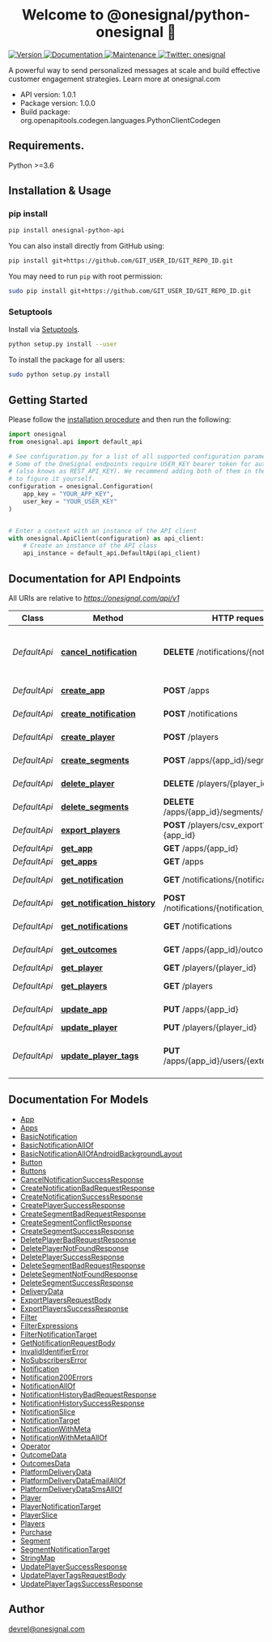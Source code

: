 <h1 align="center">Welcome to @onesignal/python-onesignal 👋</h1>
<p>
  <a href="https://pypi.org/project/onesignal-python-api/" target="_blank">
    <img alt="Version" src="https://img.shields.io/pypi/v/onesignal-python-api">
  </a>
  <a href="https://github.com/OneSignal/python-onesignal#readme" target="_blank">
    <img alt="Documentation" src="https://img.shields.io/badge/documentation-yes-brightgreen.svg" />
  </a>
  <a href="https://github.com/OneSignal/python-onesignal/graphs/commit-activity" target="_blank">
    <img alt="Maintenance" src="https://img.shields.io/badge/Maintained%3F-yes-green.svg" />
  </a>
  <a href="https://twitter.com/onesignal" target="_blank">
    <img alt="Twitter: onesignal" src="https://img.shields.io/twitter/follow/onesignal.svg?style=social" />
  </a>
</p>

A powerful way to send personalized messages at scale and build effective customer engagement strategies. Learn more at onesignal.com

- API version: 1.0.1
- Package version: 1.0.0
- Build package: org.openapitools.codegen.languages.PythonClientCodegen

## Requirements.

Python >=3.6

## Installation & Usage
### pip install
```sh
pip install onesignal-python-api
```

You can also install directly from GitHub using:

```sh
pip install git+https://github.com/GIT_USER_ID/GIT_REPO_ID.git
```

You may need to run `pip` with root permission:
```sh
sudo pip install git+https://github.com/GIT_USER_ID/GIT_REPO_ID.git
```
### Setuptools

Install via [Setuptools](http://pypi.python.org/pypi/setuptools).

```sh
python setup.py install --user
```

To install the package for all users:
```sh
sudo python setup.py install
```

## Getting Started

Please follow the [installation procedure](#installation--usage) and then run the following:

```python
import onesignal
from onesignal.api import default_api

# See configuration.py for a list of all supported configuration parameters.
# Some of the OneSignal endpoints require USER_KEY bearer token for authorization as long as others require APP_KEY
# (also knows as REST_API_KEY). We recommend adding both of them in the configuration page so that you will not need
# to figure it yourself.
configuration = onesignal.Configuration(
    app_key = "YOUR_APP_KEY",
    user_key = "YOUR_USER_KEY"
)


# Enter a context with an instance of the API client
with onesignal.ApiClient(configuration) as api_client:
    # Create an instance of the API class
    api_instance = default_api.DefaultApi(api_client)
```

## Documentation for API Endpoints

All URIs are relative to *https://onesignal.com/api/v1*

Class | Method | HTTP request | Description
------------ | ------------- | ------------- | -------------
*DefaultApi* | [**cancel_notification**](docs/DefaultApi.md#cancel_notification) | **DELETE** /notifications/{notification_id} | Stop a scheduled or currently outgoing notification
*DefaultApi* | [**create_app**](docs/DefaultApi.md#create_app) | **POST** /apps | Create an app
*DefaultApi* | [**create_notification**](docs/DefaultApi.md#create_notification) | **POST** /notifications | Create notification
*DefaultApi* | [**create_player**](docs/DefaultApi.md#create_player) | **POST** /players | Add a device
*DefaultApi* | [**create_segments**](docs/DefaultApi.md#create_segments) | **POST** /apps/{app_id}/segments | Create Segments
*DefaultApi* | [**delete_player**](docs/DefaultApi.md#delete_player) | **DELETE** /players/{player_id} | Delete a user record
*DefaultApi* | [**delete_segments**](docs/DefaultApi.md#delete_segments) | **DELETE** /apps/{app_id}/segments/{segment_id} | Delete Segments
*DefaultApi* | [**export_players**](docs/DefaultApi.md#export_players) | **POST** /players/csv_export?app_id&#x3D;{app_id} | CSV export
*DefaultApi* | [**get_app**](docs/DefaultApi.md#get_app) | **GET** /apps/{app_id} | View an app
*DefaultApi* | [**get_apps**](docs/DefaultApi.md#get_apps) | **GET** /apps | View apps
*DefaultApi* | [**get_notification**](docs/DefaultApi.md#get_notification) | **GET** /notifications/{notification_id} | View notification
*DefaultApi* | [**get_notification_history**](docs/DefaultApi.md#get_notification_history) | **POST** /notifications/{notification_id}/history | Notification History
*DefaultApi* | [**get_notifications**](docs/DefaultApi.md#get_notifications) | **GET** /notifications | View notifications
*DefaultApi* | [**get_outcomes**](docs/DefaultApi.md#get_outcomes) | **GET** /apps/{app_id}/outcomes | View Outcomes
*DefaultApi* | [**get_player**](docs/DefaultApi.md#get_player) | **GET** /players/{player_id} | View device
*DefaultApi* | [**get_players**](docs/DefaultApi.md#get_players) | **GET** /players | View devices
*DefaultApi* | [**update_app**](docs/DefaultApi.md#update_app) | **PUT** /apps/{app_id} | Update an app
*DefaultApi* | [**update_player**](docs/DefaultApi.md#update_player) | **PUT** /players/{player_id} | Edit device
*DefaultApi* | [**update_player_tags**](docs/DefaultApi.md#update_player_tags) | **PUT** /apps/{app_id}/users/{external_user_id} | Edit tags with external user id


## Documentation For Models

 - [App](docs/App.md)
 - [Apps](docs/Apps.md)
 - [BasicNotification](docs/BasicNotification.md)
 - [BasicNotificationAllOf](docs/BasicNotificationAllOf.md)
 - [BasicNotificationAllOfAndroidBackgroundLayout](docs/BasicNotificationAllOfAndroidBackgroundLayout.md)
 - [Button](docs/Button.md)
 - [Buttons](docs/Buttons.md)
 - [CancelNotificationSuccessResponse](docs/CancelNotificationSuccessResponse.md)
 - [CreateNotificationBadRequestResponse](docs/CreateNotificationBadRequestResponse.md)
 - [CreateNotificationSuccessResponse](docs/CreateNotificationSuccessResponse.md)
 - [CreatePlayerSuccessResponse](docs/CreatePlayerSuccessResponse.md)
 - [CreateSegmentBadRequestResponse](docs/CreateSegmentBadRequestResponse.md)
 - [CreateSegmentConflictResponse](docs/CreateSegmentConflictResponse.md)
 - [CreateSegmentSuccessResponse](docs/CreateSegmentSuccessResponse.md)
 - [DeletePlayerBadRequestResponse](docs/DeletePlayerBadRequestResponse.md)
 - [DeletePlayerNotFoundResponse](docs/DeletePlayerNotFoundResponse.md)
 - [DeletePlayerSuccessResponse](docs/DeletePlayerSuccessResponse.md)
 - [DeleteSegmentBadRequestResponse](docs/DeleteSegmentBadRequestResponse.md)
 - [DeleteSegmentNotFoundResponse](docs/DeleteSegmentNotFoundResponse.md)
 - [DeleteSegmentSuccessResponse](docs/DeleteSegmentSuccessResponse.md)
 - [DeliveryData](docs/DeliveryData.md)
 - [ExportPlayersRequestBody](docs/ExportPlayersRequestBody.md)
 - [ExportPlayersSuccessResponse](docs/ExportPlayersSuccessResponse.md)
 - [Filter](docs/Filter.md)
 - [FilterExpressions](docs/FilterExpressions.md)
 - [FilterNotificationTarget](docs/FilterNotificationTarget.md)
 - [GetNotificationRequestBody](docs/GetNotificationRequestBody.md)
 - [InvalidIdentifierError](docs/InvalidIdentifierError.md)
 - [NoSubscribersError](docs/NoSubscribersError.md)
 - [Notification](docs/Notification.md)
 - [Notification200Errors](docs/Notification200Errors.md)
 - [NotificationAllOf](docs/NotificationAllOf.md)
 - [NotificationHistoryBadRequestResponse](docs/NotificationHistoryBadRequestResponse.md)
 - [NotificationHistorySuccessResponse](docs/NotificationHistorySuccessResponse.md)
 - [NotificationSlice](docs/NotificationSlice.md)
 - [NotificationTarget](docs/NotificationTarget.md)
 - [NotificationWithMeta](docs/NotificationWithMeta.md)
 - [NotificationWithMetaAllOf](docs/NotificationWithMetaAllOf.md)
 - [Operator](docs/Operator.md)
 - [OutcomeData](docs/OutcomeData.md)
 - [OutcomesData](docs/OutcomesData.md)
 - [PlatformDeliveryData](docs/PlatformDeliveryData.md)
 - [PlatformDeliveryDataEmailAllOf](docs/PlatformDeliveryDataEmailAllOf.md)
 - [PlatformDeliveryDataSmsAllOf](docs/PlatformDeliveryDataSmsAllOf.md)
 - [Player](docs/Player.md)
 - [PlayerNotificationTarget](docs/PlayerNotificationTarget.md)
 - [PlayerSlice](docs/PlayerSlice.md)
 - [Players](docs/Players.md)
 - [Purchase](docs/Purchase.md)
 - [Segment](docs/Segment.md)
 - [SegmentNotificationTarget](docs/SegmentNotificationTarget.md)
 - [StringMap](docs/StringMap.md)
 - [UpdatePlayerSuccessResponse](docs/UpdatePlayerSuccessResponse.md)
 - [UpdatePlayerTagsRequestBody](docs/UpdatePlayerTagsRequestBody.md)
 - [UpdatePlayerTagsSuccessResponse](docs/UpdatePlayerTagsSuccessResponse.md)


## Author

devrel@onesignal.com

